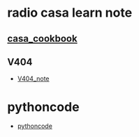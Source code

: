 # radio casa learn note
## [casa_cookbook](./casa_cookbook4.7.2.pdf)


## V404
+ [V404_note](./v404_notebook_lvbing_20180104.pptx)



# pythoncode
+ [pythoncode](https://brettlv.github.io/pythoncode/)
